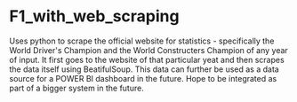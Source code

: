 # F1_with_web_scraping
Uses python to scrape the official website for statistics - specifically the World Driver's Champion and the World Constructers Champion of any year of input.
It first goes to the website of that particular yeat and then scrapes the data itself using BeatifulSoup. This data can further be used as a data source for a POWER BI dashboard in the future.
Hope to be integrated as part of a bigger system in the future.
